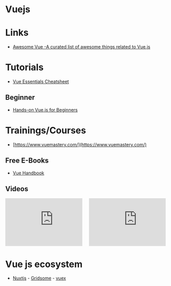 # Vuejs

# Links

- [Awesome Vue -A curated list of awesome things related to Vue.js ](https://awesome-vue.js.org)

# Tutorials
- [Vue Essentials Cheatsheet](https://www.vuemastery.com/pdf/Vue-Essentials-Cheat-Sheet.pdf)

## Beginner

- [Hands-on Vue.js for Beginners ](https://dev.to/vuevixens/hands-on-vuejs-for-beginners-part-1-2j2g)

# Trainings/Courses

- [https://www.vuemastery.com/](https://www.vuemastery.com/)

## Free E-Books

- [Vue Handbook](https://vuehandbook.com/)

## Videos

<div class="columns">
  <div class="column">
   <iframe src="https://www.youtube.com/embed/Wy9q22isx3U" frameborder="0" allow="accelerometer; autoplay; encrypted-media; gyroscope; picture-in-picture" allowfullscreen>
 </iframe> 
  </div>
  <div class="column">
       <iframe  src="https://www.youtube.com/embed/4deVCNJq3qc" frameborder="0" allow="accelerometer; autoplay; encrypted-media; gyroscope; picture-in-picture" allowfullscreen></iframe>
  </div>
</div>

# Vue js ecosystem

- [Nuxtjs](https://nuxtjs.org/) - [Gridsome](https://gridsome.org/) - [vuex](https://vuex.vuejs.org/guide/state.html)
